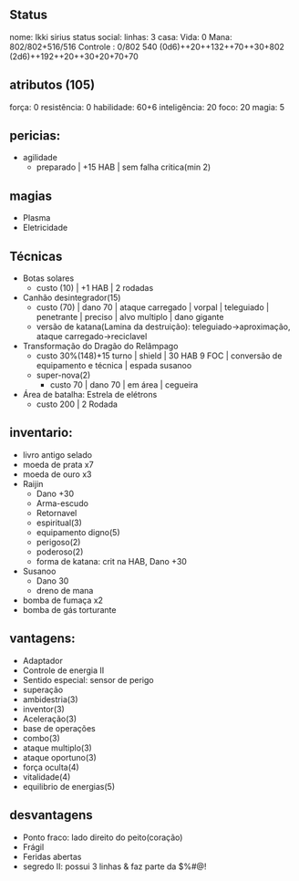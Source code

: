 ## Status
nome: Ikki sirius
status social:
linhas: 3
casa:
Vida: 0
Mana: 802/802+516/516
Controle : 0/802 
540
(0d6)++20++132++70++30+802
(2d6)++192++20++30+20+70+70

## atributos (105)
força: 0
resistência: 0
habilidade: 60+6
inteligência: 20
foco: 20
magia: 5

## pericias:
- agilidade
	- preparado | +15 HAB | sem falha critica(min 2)
## magias
- Plasma
- Eletricidade
## Técnicas
- Botas solares
	- custo (10) | +1 HAB | 2 rodadas
- Canhão desintegrador(15) 
	- custo (70) | dano 70 | ataque carregado | vorpal | teleguiado | penetrante | preciso | alvo multiplo | dano gigante
	- versão de katana(Lamina da destruição): teleguiado->aproximação, ataque carregado->reciclavel
- Transformação do Dragão do Relâmpago 
	- custo 30%(148)+15 turno | shield | 30 HAB 9 FOC | conversão de equipamento e técnica | espada susanoo
	- super-nova(2)
		 - custo 70 | dano 70 | em área | cegueira
- Área de batalha: Estrela de elétrons
	- custo 200 | 2 Rodada

## inventario:
- livro antigo selado
- moeda de prata x7
- moeda de ouro x3
- Raijin
	- Dano +30
	- Arma-escudo
	- Retornavel
	- espiritual(3)
	- equipamento digno(5)
	- perigoso(2)
	- poderoso(2)
	- forma de katana: crit na HAB, Dano +30 
- Susanoo
	- Dano 30
	- dreno de mana
- bomba de fumaça x2
- bomba de gás torturante

## vantagens:
- Adaptador
- Controle de energia II
- Sentido especial: sensor de perigo
- superação
- ambidestria(3)
- inventor(3)
- Aceleração(3)
- base de operações
- combo(3)
- ataque multiplo(3)
- ataque oportuno(3)
- força oculta(4)
- vitalidade(4)
- equilibrio de energias(5)

## desvantagens
- Ponto fraco: lado direito do peito(coração)
- Frágil
- Feridas abertas
- segredo II: possui 3 linhas & faz parte da $%#@!